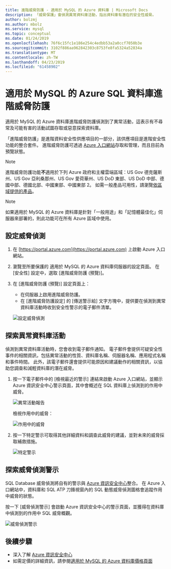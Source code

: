 ```yaml
---
title: 進階威脅防護 - 適用於 MySQL 的 Azure 資料庫 | Microsoft Docs
description: 「威脅保護」會偵測異常資料庫活動，指出資料庫有潛在的安全性威脅。
author: bolzmj
ms.author: mbolz
ms.service: mysql
ms.topic: conceptual
ms.date: 01/24/2019
ms.openlocfilehash: 76f6c15fc1e186e254c4edbb53a2a0ccf7050b3e
ms.sourcegitcommit: 3102f886aa962842303c8753fe8fa5324a52834a
ms.translationtype: MT
ms.contentlocale: zh-TW
ms.lasthandoff: 04/23/2019
ms.locfileid: "61458902"
---
```

# <a name="advanced-threat-protection-for-azure-database-for-mysql"></a>適用於 MySQL 的 Azure SQL 資料庫進階威脅防護

適用於 MySQL 的 Azure 資料庫進階威脅防護偵測到了異常活動，這表示有不尋常及可能有害的活動試圖存取或惡意探索資料庫。

「進階威脅防護」是進階資料安全性供應項目的一部分，該供應項目是進階安全性功能的整合套件。 進階威脅防護可透過 [Azure 入口網站](https://portal.azure.com)存取和管理，而且目前為預覽狀態。

> [!NOTE]
> 進階威脅防護功能**不**適用於下列 Azure 政府和主權雲端區域：US Gov 德克薩斯州、US Gov 亞利桑那州、US Gov 愛荷華州、US DoD 東部、US DoD 中部、德國中部、德國北部、中國東部、中國東部 2。 如需一般產品可用性，請瀏覽[依區域提供的產品](https://azure.microsoft.com/global-infrastructure/services/)。
>

> [!NOTE]
> 如果適用於 MySQL 的 Azure 資料庫是針對「一般用途」和「記憶體最佳化」伺服器來部署的，則此功能可在所有 Azure 區域中使用。

## <a name="set-up-threat-detection"></a>設定威脅偵測
1. 在 [https://portal.azure.com](https://portal.azure.com) 上啟動 Azure 入口網站。
2. 瀏覽至所要保護的 適用於 MySQL 的 Azure 資料庫伺服器的設定頁面。 在 [安全性] 設定中，選取 [進階威脅防護 (預覽)]。
3. 在 [進階威脅防護 (預覽)] 設定頁面上：

   - 在伺服器上啟用進階威脅防護。
   - 在 [進階威脅防護設定] 的 [傳送警示給] 文字方塊中，提供要在偵測到異常資料庫活動時收到安全性警示的電子郵件清單。
  
   ![設定威脅偵測](./media/howto-database-threat-protection-portal/set-up-threat-protection.png)

## <a name="explore-anomalous-database-activities"></a>探索異常資料庫活動

偵測到異常資料庫活動時，您會收到電子郵件通知。 電子郵件會提供可疑安全性事件的相關資訊，包括異常活動的性質、資料庫名稱、伺服器名稱、應用程式名稱和事件時間。 此外，該電子郵件還會提供可能原因和建議動作的相關資訊，以協助您調查和減輕資料庫的潛在威脅。
 
1. 按一下電子郵件中的 [檢視最近的警示] 連結來啟動 Azure 入口網站，並顯示 Azure 資訊安全中心警示頁面，其中會概述在 SQL 資料庫上偵測到的作用中威脅。
    
    ![異常活動報告](./media/howto-database-threat-protection-portal/anomalous-activity-report.png)

    檢視作用中的威脅：

    ![作用中的威脅](./media/howto-database-threat-protection-portal/active-threats.png)

2. 按一下特定警示可取得其他詳細資料和調查此威脅的建議，並對未來的威脅採取補救措施。
    
    ![特定警示](./media/howto-database-threat-protection-portal/specific-alert.png)

## <a name="explore-threat-detection-alerts"></a>探索威脅偵測警示

SQL Database 威脅偵測將自有的警示與 [Azure 資訊安全中心](https://azure.microsoft.com/services/security-center/)整合。 在 Azure 入口網站中，資料庫和 SQL ATP 刀鋒視窗內的 SQL 動態威脅偵測圖格會追蹤作用中威脅的狀態。

按一下 [威脅偵測警示] 會啟動 Azure 資訊安全中心的警示頁面，並獲得在資料庫中偵測到的作用中 SQL 威脅概觀。

   ![威脅偵測警示](./media/howto-database-threat-protection-portal/threat-detection-alert-asc.png)
   

## <a name="next-steps"></a>後續步驟

* 深入了解 [Azure 資訊安全中心](https://docs.microsoft.com/azure/security-center/security-center-intro)
* 如需定價的詳細資訊，請參閱[適用於 MySQL 的 Azure 資料庫價格頁面](https://azure.microsoft.com/pricing/details/mysql/)  
